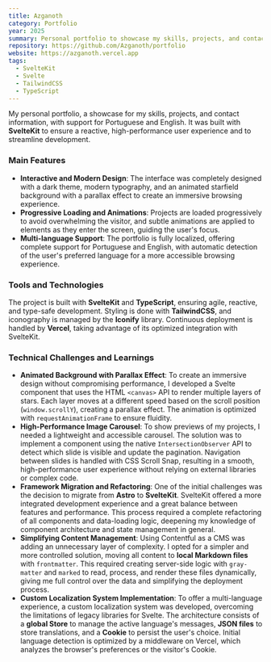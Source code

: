 ```yaml
---
title: Azganoth
category: Portfolio
year: 2025
summary: Personal portfolio to showcase my skills, projects, and contact information.
repository: https://github.com/Azganoth/portfolio
website: https://azganoth.vercel.app
tags:
  - SvelteKit
  - Svelte
  - TailwindCSS
  - TypeScript
---
```


My personal portfolio, a showcase for my skills, projects, and contact information, with support for Portuguese and English. It was built with **SvelteKit** to ensure a reactive, high-performance user experience and to streamline development.

### Main Features

- **Interactive and Modern Design**: The interface was completely designed with a dark theme, modern typography, and an animated starfield background with a parallax effect to create an immersive browsing experience.
- **Progressive Loading and Animations**: Projects are loaded progressively to avoid overwhelming the visitor, and subtle animations are applied to elements as they enter the screen, guiding the user's focus.
- **Multi-language Support**: The portfolio is fully localized, offering complete support for Portuguese and English, with automatic detection of the user's preferred language for a more accessible browsing experience.

### Tools and Technologies

The project is built with **SvelteKit** and **TypeScript**, ensuring agile, reactive, and type-safe development. Styling is done with **TailwindCSS**, and iconography is managed by the **Iconify** library. Continuous deployment is handled by **Vercel**, taking advantage of its optimized integration with SvelteKit.

### Technical Challenges and Learnings

- **Animated Background with Parallax Effect**: To create an immersive design without compromising performance, I developed a Svelte component that uses the HTML `<canvas>` API to render multiple layers of stars. Each layer moves at a different speed based on the scroll position (`window.scrollY`), creating a parallax effect. The animation is optimized with `requestAnimationFrame` to ensure fluidity.
- **High-Performance Image Carousel**: To show previews of my projects, I needed a lightweight and accessible carousel. The solution was to implement a component using the native `IntersectionObserver` API to detect which slide is visible and update the pagination. Navigation between slides is handled with CSS Scroll Snap, resulting in a smooth, high-performance user experience without relying on external libraries or complex code.
- **Framework Migration and Refactoring**: One of the initial challenges was the decision to migrate from **Astro** to **SvelteKit**. SvelteKit offered a more integrated development experience and a great balance between features and performance. This process required a complete refactoring of all components and data-loading logic, deepening my knowledge of component architecture and state management in general.
- **Simplifying Content Management**: Using Contentful as a CMS was adding an unnecessary layer of complexity. I opted for a simpler and more controlled solution, moving all content to **local Markdown files** with `frontmatter`. This required creating server-side logic with `gray-matter` and `marked` to read, process, and render these files dynamically, giving me full control over the data and simplifying the deployment process.
- **Custom Localization System Implementation**: To offer a multi-language experience, a custom localization system was developed, overcoming the limitations of legacy libraries for Svelte. The architecture consists of a **global Store** to manage the active language's messages, **JSON files** to store translations, and a **Cookie** to persist the user's choice. Initial language detection is optimized by a middleware on Vercel, which analyzes the browser's preferences or the visitor's Cookie.
